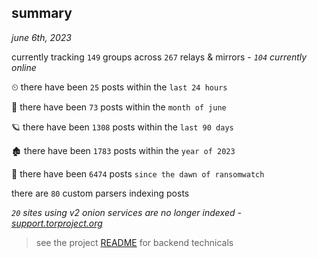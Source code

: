 
## summary
_june 6th, 2023_

currently tracking `149` groups across `267` relays & mirrors - _`104` currently online_

⏲ there have been `25` posts within the `last 24 hours`

🦈 there have been `73` posts within the `month of june`

🪐 there have been `1308` posts within the `last 90 days`

🏚 there have been `1783` posts within the `year of 2023`

🦕 there have been `6474` posts `since the dawn of ransomwatch`

there are `80` custom parsers indexing posts

_`20` sites using v2 onion services are no longer indexed - [support.torproject.org](https://support.torproject.org/onionservices/v2-deprecation/)_

> see the project [README](https://github.com/joshhighet/ransomwatch#ransomwatch--) for backend technicals
